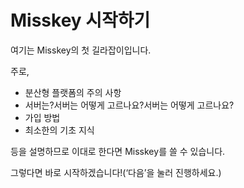 # Misskey 시작하기

여기는 Misskey의 첫 길라잡이입니다.

주로,

- 분산형 플랫폼의 주의 사항
- 서버는?서버는 어떻게 고르나요?서버는 어떻게 고르나요?
- 가입 방법
- 최소한의 기초 지식

등을 설명하므로 이대로 한다면 Misskey를 쓸 수 있습니다.

그렇다면 바로 시작하겠습니다!(‘다음’을 눌러 진행하세요.)
